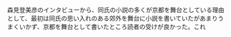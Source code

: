 森見登美彦のインタビューから、同氏の小説の多くが京都を舞台としている理由として、最初は同氏の思い入れのある郊外を舞台に小説を書いていたがあまりうまくいかず、京都を舞台として書いたところ読者の受けが良かった。これ